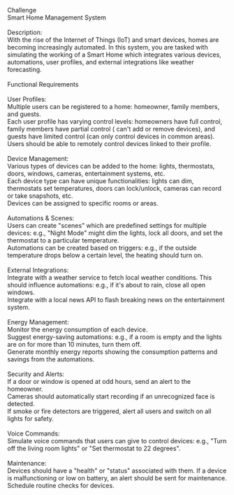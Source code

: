 Challenge
<br>Smart Home Management System
<br>
<br>Description:
<br>With the rise of the Internet of Things (IoT) and smart devices, homes are becoming increasingly automated. In this
system, you are tasked with simulating the working of a Smart Home which integrates various devices, automations, user
profiles, and external integrations like weather forecasting.
<br>
<br>Functional Requirements
<br>
<br>User Profiles:
<br>Multiple users can be registered to a home: homeowner, family members, and guests.
<br>Each user profile has varying control levels: homeowners have full control, family members have partial control (
can't add or remove devices), and guests have limited control (can only control devices in common areas).
<br>Users should be able to remotely control devices linked to their profile.
<br>
<br>Device Management:
<br>Various types of devices can be added to the home: lights, thermostats, doors, windows, cameras, entertainment
systems, etc.
<br>Each device type can have unique functionalities: lights can dim, thermostats set temperatures, doors can
lock/unlock, cameras can record or take snapshots, etc.
<br>Devices can be assigned to specific rooms or areas.
<br>
<br>Automations & Scenes:
<br>Users can create "scenes" which are predefined settings for multiple devices: e.g., "Night Mode" might dim the
lights, lock all doors, and set the thermostat to a particular temperature.
<br>Automations can be created based on triggers: e.g., if the outside temperature drops below a certain level, the
heating should turn on.
<br>
<br>External Integrations:
<br>Integrate with a weather service to fetch local weather conditions. This should influence automations: e.g., if it's
about to rain, close all open windows.
<br>Integrate with a local news API to flash breaking news on the entertainment system.
<br>
<br>Energy Management:
<br>Monitor the energy consumption of each device.
<br>Suggest energy-saving automations: e.g., if a room is empty and the lights are on for more than 10 minutes, turn
them off.
<br>Generate monthly energy reports showing the consumption patterns and savings from the automations.
<br>
<br>Security and Alerts:
<br>If a door or window is opened at odd hours, send an alert to the homeowner.
<br>Cameras should automatically start recording if an unrecognized face is detected.
<br>If smoke or fire detectors are triggered, alert all users and switch on all lights for safety.
<br>
<br>Voice Commands:
<br>Simulate voice commands that users can give to control devices: e.g., "Turn off the living room lights" or "Set
thermostat to 22 degrees".
<br>
<br>Maintenance:
<br>Devices should have a "health" or "status" associated with them. If a device is malfunctioning or low on battery, an
alert should be sent for maintenance.
<br>Schedule routine checks for devices.
<br>